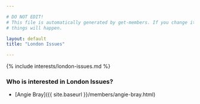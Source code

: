 ```yaml
---

# DO NOT EDIT!
# This file is automatically generated by get-members. If you change it, bad
# things will happen.

layout: default
title: "London Issues"

---
```


{% include interests/london-issues.md %}

### Who is interested in London Issues?


* [Angie Bray]({{ site.baseurl }}/members/angie-bray.html)
